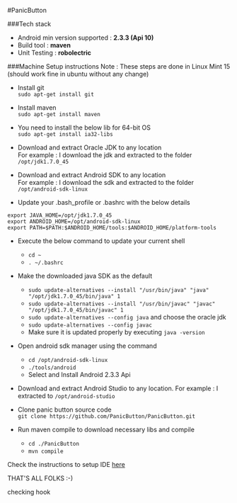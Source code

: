 #PanicButton
  
###Tech stack
 * Android min version supported : **2.3.3 (Api 10)**
 * Build tool : **maven**
 * Unit Testing : **robolectric**

###Machine Setup instructions
Note : These steps are done in Linux Mint 15 (should work fine in ubuntu without any change)

* Install git  
```sudo apt-get install git```
* Install maven  
```sudo apt-get install maven```
* You need to install the below lib for 64-bit OS   
```sudo apt-get install ia32-libs```

* Download and extract Oracle JDK to any location  
  For example : I download the jdk and extracted to the folder ```/opt/jdk1.7.0_45```
* Download and extract Android SDK to any location  
  For example : I download the sdk and extracted to the folder ```/opt/android-sdk-linux```

* Update your .bash_profile or .bashrc  with the below details  
```
export JAVA_HOME=/opt/jdk1.7.0_45  
export ANDROID_HOME=/opt/android-sdk-linux  
export PATH=$PATH:$ANDROID_HOME/tools:$ANDROID_HOME/platform-tools
```
* Execute the below command to update your current shell  
    * ```cd ~```  
    * ```. ~/.bashrc```
* Make the downloaded java SDK as the default  
    * ```sudo update-alternatives --install "/usr/bin/java" "java" "/opt/jdk1.7.0_45/bin/java" 1```
    * ```sudo update-alternatives --install "/usr/bin/javac" "javac" "/opt/jdk1.7.0_45/bin/javac" 1```
    * ```sudo update-alternatives --config java``` and choose the oracle jdk
    * ```sudo update-alternatives --config javac```
    * Make sure it is updated properly by executing ```java -version```
* Open android sdk manager using the command  
    * ```cd /opt/android-sdk-linux```  
    * ```./tools/android```
    * Select and Install Android 2.3.3 Api
* Download and extract Android Studio to any location.
  For example : I extracted to ```/opt/android-studio```

* Clone panic button source code  
  ```git clone https://github.com/PanicButton/PanicButton.git```
* Run maven compile to download necessary libs and compile
    * ```cd ./PanicButton```
    * ```mvn compile```
  
Check the instructions to setup IDE [here](https://github.com/PanicButton/PanicButton/wiki/IDE-Setup-Instructions)

THAT'S ALL FOLKS :-)

checking hook